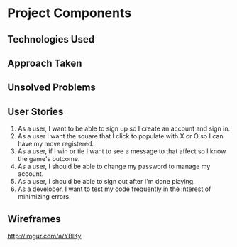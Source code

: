 # Project Components

## Technologies Used

## Approach Taken

## Unsolved Problems

## User Stories

1.  As a user, I want to be able to sign up so I create an account and sign in.
1.  As a user I want the square that I click to populate with X or O so I can
have my move registered.
1.  As a user, if I win or tie I want to see a message to that affect so I know
the game's outcome.
1.  As a user, I should be able to change my password to manage my account.
1.  As a user, I should be able to sign out after I'm done playing.
1.  As a developer, I want to test my code frequently in the interest of
minimizing errors.

## Wireframes

<http://imgur.com/a/YBlKy>
